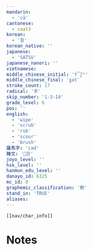 ```yaml
---
mandarin:
  - 'cā'
cantonese:
  - caat3
korean:
  - '찰'
korean_native: ''
japanese:
  - 'SATSU'
japanese_nanori: ''
vietnamese:
middle_chinese_initial: 't͡ʃʰ'
middle_chinese_final: 'ɣat'
stroke_count: 17
radical: '手'
skip_number: '1-3-14'
grade_level: 6
pos: ''
english:
  - 'wipe'
  - 'scrub'
  - 'rub'
  - 'scour'
  - 'brush'
羅馬字: 'cad'
韓文: '찯'
joyo_level: ''
hsk_level: ''
hanmun_edu_level: ''
danayo_id: 6325
mc_id: 0
graphemic_classification: '察'
stand_in: 'TRUE'
aliases:
---
```

```meta-bind-embed
[[nav/char_info]]
```

# Notes
